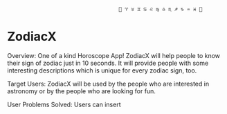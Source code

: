 


                                        🌠 ♈️ ♉️ ♊️ ♋️ ♌️ ♍️ ♎️ ♏️ ♐️ ♑️ ♒️ ♓️ 🌠



# ZodiacX
Overview:
One of a kind Horoscope App! ZodiacX will help people to know their sign of zodiac just in 10 seconds. It will provide people with some interesting descriptions which is unique for every zodiac sign, too.


Target Users:
ZodiacX will be used by the people who are interested in astronomy or by the people who are looking for fun.


User Problems Solved:
Users can insert 

